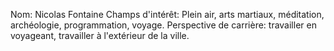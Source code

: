 Nom: Nicolas Fontaine
Champs d'intérêt: Plein air, arts martiaux, méditation, archéologie, programmation, voyage.
Perspective de carrière: travailler en voyageant, travailler à l'extérieur de la ville.
